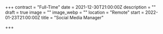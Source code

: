 +++
contract = "Full-Time"
date = 2021-12-30T21:00:00Z
description = ""
draft = true
image = ""
image_webp = ""
location = "Remote"
start = 2022-01-23T21:00:00Z
title = "Social Media Manager"

+++
